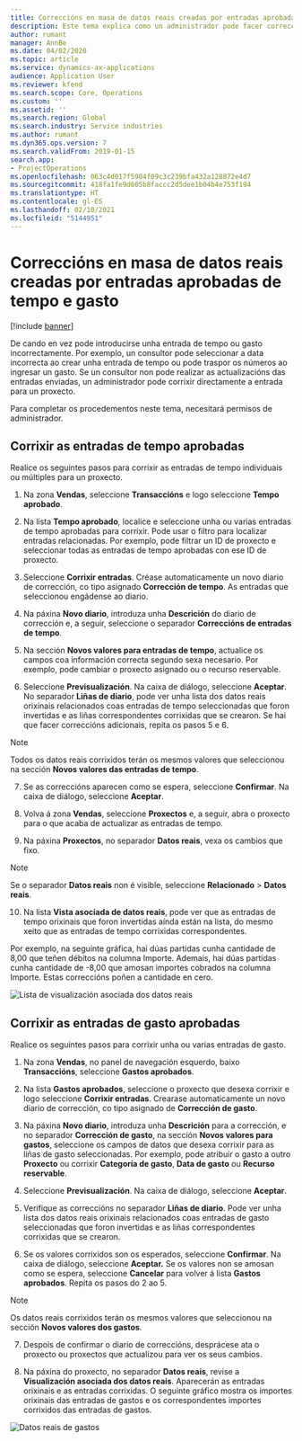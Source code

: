```yaml
---
title: Correccións en masa de datos reais creadas por entradas aprobadas de tempo e gasto
description: Este tema explica como un administrador pode facer correccións sinxelas ou en masa ás entradas de tempo ou gasto aprobadas previamente se a facturación non está completa.
author: rumant
manager: AnnBe
ms.date: 04/02/2020
ms.topic: article
ms.service: dynamics-ax-applications
audience: Application User
ms.reviewer: kfend
ms.search.scope: Core, Operations
ms.custom: ''
ms.assetid: ''
ms.search.region: Global
ms.search.industry: Service industries
ms.author: rumant
ms.dyn365.ops.version: 7
ms.search.validFrom: 2019-01-15
search.app:
- ProjectOperations
ms.openlocfilehash: 063c4d017f5904f09c3c239bfa432a128872e4d7
ms.sourcegitcommit: 418fa1fe9d605b8faccc2d5dee1b04b4e753f194
ms.translationtype: HT
ms.contentlocale: gl-ES
ms.lasthandoff: 02/10/2021
ms.locfileid: "5144951"
---
```

# <a name="bulk-corrections-of-actuals-created-by-approved-time-and-expense-entries"></a>Correccións en masa de datos reais creadas por entradas aprobadas de tempo e gasto

[!include [banner](../includes/psa-now-project-operations.md)]

De cando en vez pode introducirse unha entrada de tempo ou gasto incorrectamente. Por exemplo, un consultor pode seleccionar a data incorrecta ao crear unha entrada de tempo ou pode traspor os números ao ingresar un gasto. Se un consultor non pode realizar as actualizacións das entradas enviadas, un administrador pode corrixir directamente a entrada para un proxecto.

Para completar os procedementos neste tema, necesitará permisos de administrador.

## <a name="correct-approved-time-entries"></a>Corrixir as entradas de tempo aprobadas     

Realice os seguintes pasos para corrixir as entradas de tempo individuais ou múltiples para un proxecto.

1. Na zona **Vendas**, seleccione **Transaccións** e logo seleccione **Tempo aprobado**. 

2. Na lista **Tempo aprobado**, localice e seleccione unha ou varias entradas de tempo aprobadas para corrixir. Pode usar o filtro para localizar entradas relacionadas. Por exemplo, pode filtrar un ID de proxecto e seleccionar todas as entradas de tempo aprobadas con ese ID de proxecto.

3. Seleccione **Corrixir entradas**. Créase automaticamente un novo diario de corrección, co tipo asignado **Corrección de tempo**. As entradas que seleccionou engádense ao diario. 

4. Na páxina **Novo diario**, introduza unha **Descrición** do diario de corrección e, a seguir, seleccione o separador **Correccións de entradas de tempo**.  
5. Na sección **Novos valores para entradas de tempo**, actualice os campos coa información correcta segundo sexa necesario. Por exemplo, pode cambiar o proxecto asignado ou o recurso reservable.

6. Seleccione **Previsualización**. Na caixa de diálogo, seleccione **Aceptar**. No separador **Liñas de diario**, pode ver unha lista dos datos reais orixinais relacionados coas entradas de tempo seleccionadas que foron invertidas e as liñas correspondentes corrixidas que se crearon. Se hai que facer correccións adicionais, repita os pasos 5 e 6. 

> [!NOTE]
> Todos os datos reais corrixidos terán os mesmos valores que seleccionou na sección **Novos valores das entradas de tempo**.

7. Se as correccións aparecen como se espera, seleccione **Confirmar**. Na caixa de diálogo, seleccione **Aceptar**.

8. Volva á zona **Vendas**, seleccione **Proxectos** e, a seguir, abra o proxecto para o que acaba de actualizar as entradas de tempo. 

9. Na páxina **Proxectos**, no separador **Datos reais**, vexa os cambios que fixo. 

> [!NOTE]
> Se o separador **Datos reais** non é visible, seleccione **Relacionado** > **Datos reais**.  

10. Na lista **Vista asociada de datos reais**, pode ver que as entradas de tempo orixinais que foron invertidas aínda están na lista, do mesmo xeito que as entradas de tempo corrixidas correspondentes. 

Por exemplo, na seguinte gráfica, hai dúas partidas cunha cantidade de 8,00 que teñen débitos na columna Importe. Ademais, hai dúas partidas cunha cantidade de -8,00 que amosan importes cobrados na columna Importe. Estas correccións poñen a cantidade en cero.

![Lista de visualización asociada dos datos reais](https://github.com/MicrosoftDocs/dynamics-365-customer-engagement-pr/blob/bulk-corrections-actuals-created-by-approved-time-expense-entries.md/time-actuals.png)
 
## <a name="correct-approved-expense-entries"></a>Corrixir as entradas de gasto aprobadas

Realice os seguintes pasos para corrixir unha ou varias entradas de gasto. 

1. Na zona **Vendas**, no panel de navegación esquerdo, baixo **Transaccións**, seleccione **Gastos aprobados**.

2. Na lista **Gastos aprobados**, seleccione o proxecto que desexa corrixir e logo seleccione **Corrixir entradas**. Crearase automaticamente un novo diario de corrección, co tipo asignado de **Corrección de gasto**. 

3. Na páxina **Novo diario**, introduza unha **Descrición** para a corrección, e no separador **Corrección de gasto**, na sección **Novos valores para gastos**, seleccione os campos de datos que desexa corrixir para as liñas de gasto seleccionadas. Por exemplo, pode atribuír o gasto a outro **Proxecto** ou corrixir **Categoría de gasto**, **Data de gasto** ou **Recurso reservable**.

4. Seleccione **Previsualización**. Na caixa de diálogo, seleccione **Aceptar**. 

5. Verifique as correccións no separador **Liñas de diario**. Pode ver unha lista dos datos reais orixinais relacionados coas entradas de gasto seleccionadas que foron invertidas e as liñas correspondentes corrixidas que se crearon.

6. Se os valores corrixidos son os esperados, seleccione **Confirmar**. Na caixa de diálogo, seleccione **Aceptar.** Se os valores non se amosan como se espera, seleccione **Cancelar** para volver á lista **Gastos aprobados**. Repita os pasos do 2 ao 5. 

> [!NOTE]
> Os datos reais corrixidos terán os mesmos valores que seleccionou na sección **Novos valores dos gastos**.

7. Despois de confirmar o diario de correccións, desprácese ata o proxecto ou proxectos que actualizou para ver os seus cambios.  

8. Na páxina do proxecto, no separador **Datos reais**, revise a **Visualización asociada dos datos reais**. Aparecerán as entradas orixinais e as entradas corrixidas. O seguinte gráfico mostra os importes orixinais das entradas de gastos e os correspondentes importes corrixidos das entradas de gastos. 

![Datos reais de gastos](https://user-images.githubusercontent.com/60806505/77122219-4cd52900-69fa-11ea-8349-ccd2ffebf640.png)
